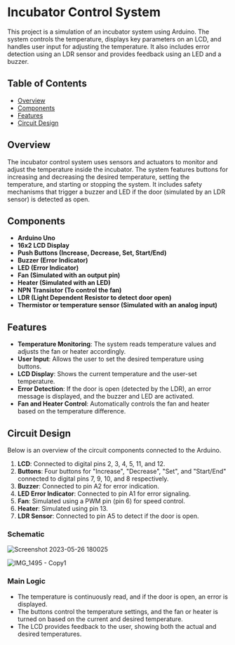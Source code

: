 # Incubator Control System

This project is a simulation of an incubator system using Arduino. The system controls the temperature, displays key parameters on an LCD, and handles user input for adjusting the temperature. It also includes error detection using an LDR sensor and provides feedback using an LED and a buzzer.

## Table of Contents

- [Overview](#overview)
- [Components](#components)
- [Features](#features)
- [Circuit Design](#circuit-design)

## Overview

The incubator control system uses sensors and actuators to monitor and adjust the temperature inside the incubator. The system features buttons for increasing and decreasing the desired temperature, setting the temperature, and starting or stopping the system. It includes safety mechanisms that trigger a buzzer and LED if the door (simulated by an LDR sensor) is detected as open.

## Components

- **Arduino Uno**
- **16x2 LCD Display**
- **Push Buttons (Increase, Decrease, Set, Start/End)**
- **Buzzer (Error Indicator)**
- **LED (Error Indicator)**
- **Fan (Simulated with an output pin)**
- **Heater (Simulated with an LED)**
- **NPN Transistor (To control the fan)**
- **LDR (Light Dependent Resistor to detect door open)**
- **Thermistor or temperature sensor (Simulated with an analog input)**

## Features

- **Temperature Monitoring**: The system reads temperature values and adjusts the fan or heater accordingly.
- **User Input**: Allows the user to set the desired temperature using buttons.
- **LCD Display**: Shows the current temperature and the user-set temperature.
- **Error Detection**: If the door is open (detected by the LDR), an error message is displayed, and the buzzer and LED are activated.
- **Fan and Heater Control**: Automatically controls the fan and heater based on the temperature difference.

## Circuit Design

Below is an overview of the circuit components connected to the Arduino.

1. **LCD**: Connected to digital pins 2, 3, 4, 5, 11, and 12.
2. **Buttons**: Four buttons for "Increase", "Decrease", "Set", and "Start/End" connected to digital pins 7, 9, 10, and 8 respectively.
3. **Buzzer**: Connected to pin A2 for error indication.
4. **LED Error Indicator**: Connected to pin A1 for error signaling.
5. **Fan**: Simulated using a PWM pin (pin 6) for speed control.
6. **Heater**: Simulated using pin 13.
7. **LDR Sensor**: Connected to pin A5 to detect if the door is open.

### Schematic
![Screenshot 2023-05-26 180025](https://github.com/user-attachments/assets/4d171c77-bf29-4ed6-9a00-ae15c7415747)

![IMG_1495 - Copy1](https://github.com/user-attachments/assets/aa65cd60-60bc-4c2f-826b-92bc856fbe7a)


### Main Logic

- The temperature is continuously read, and if the door is open, an error is displayed.
- The buttons control the temperature settings, and the fan or heater is turned on based on the current and desired temperature.
- The LCD provides feedback to the user, showing both the actual and desired temperatures.


